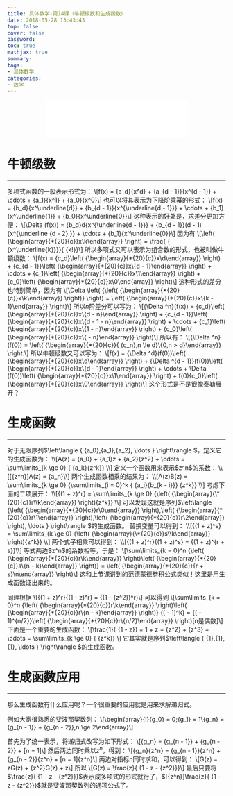 ```yaml
---
title: 具体数学-第14课（牛顿级数和生成函数）
date: 2018-05-28 13:43:43
top: false
cover: false
password:
toc: true
mathjax: true
summary:
tags:
- 具体数学
categories:
- 数学
---
```


<div align="middle"><iframe frameborder="no" border="0" marginwidth="0" marginheight="0" width=330 height=86 src="//music.163.com/outchain/player?type=2&id=26492802&auto=1&height=66"></iframe></div>

# 牛顿级数
---
多项式函数的一般表示形式为：
\\[f(x) = {a_d}{x^d} + {a_{d - 1}}{x^{d - 1}} +  \cdots  + {a_1}{x^1} + {a_0}{x^0}\\]
也可以将其表示为下降阶乘幂的形式：
\\[f(x) = {b_d}{x^\underline{d}} + {b_{d - 1}}{x^{\underline{d - 1}}} +  \cdots  + {b_1}{x^\underline{1}} + {b_0}{x^\underline{0}}\\]
这种表示的好处是，求差分更加方便：
\\[\Delta (f(x)) = {b_d}d{x^{\underline{d - 1}}} + {b_{d - 1}}(d - 1){x^{\underline {d - 2} }} +  \cdots  + {b_1}{x^\underline{0}}\\]
因为有
\\[\left( {\begin{array}{\*{20}{c}}x\\k\end{array}} \right) = \frac{ { {x^\underline{k}}}}{ {k!}}\\]
所以多项式又可以表示为组合数的形式，也被叫做牛顿级数：
\\[f(x) = {c_d}\left( {\begin{array}{\*{20}{c}}x\\d\end{array}} \right) + {c_{d - 1}}\left( {\begin{array}{\*{20}{c}}x\\{d - 1}\end{array}} \right) +  \cdots  + {c_1}\left( {\begin{array}{\*{20}{c}}x\\1\end{array}} \right) + {c_0}\left( {\begin{array}{\*{20}{c}}x\\0\end{array}} \right)\\]
这种形式的差分也特别简单，因为有
\\[\Delta \left( {\left( {\begin{array}{\*{20}{c}}x\\k\end{array}} \right)} \right) = \left( {\begin{array}{\*{20}{c}}x\\{k - 1}\end{array}} \right)\\]
所以$n$阶差分可以写为：
\\[{\Delta ^n}(f(x)) = {c_d}\left( {\begin{array}{\*{20}{c}}x\\{d - n}\end{array}} \right) + {c_{d - 1}}\left( {\begin{array}{\*{20}{c}}x\\{d - 1 - n}\end{array}} \right) +  \cdots  + {c_1}\left( {\begin{array}{\*{20}{c}}x\\{1 - n}\end{array}} \right) + {c_0}\left( {\begin{array}{\*{20}{c}}x\\{ - n}\end{array}} \right)\\]
所以有：
\\[{\Delta ^n}(f(0)) = \left\{ {\begin{array}{\*{20}{c}}{ {c_n},n \le d}\\{0,n > d}\end{array}} \right.\\]
所以牛顿级数又可以写为：
\\[f(x) = {\Delta ^d}(f(0))\left( {\begin{array}{\*{20}{c}}x\\d\end{array}} \right) + {\Delta ^{d - 1}}(f(0))\left( {\begin{array}{\*{20}{c}}x\\{d - 1}\end{array}} \right) +  \cdots  + \Delta (f(0))\left( {\begin{array}{\*{20}{c}}x\\1\end{array}} \right) + f(0){c_0}\left( {\begin{array}{\*{20}{c}}x\\0\end{array}} \right)\\]
这个形式是不是很像泰勒展开？

# 生成函数
---
对于无限序列$\left\langle { {a_0},{a_1},{a_2}, \ldots } \right\rangle $，定义它的生成函数为：
\\[A(z) = {a_0} + {a_1}z + {a_2}{z^2} +  \cdots  = \sum\limits_{k \ge 0} { {a_k}{z^k}} \\]
定义一个函数用来表示$z^n$的系数：
\\[[{z^n}]A(z) = {a_n}\\]
两个生成函数相乘的结果为：
\\[A(z)B(z) = \sum\limits_{k \ge 0} {\sum\limits_{i = 0}^k { {a_i}{b_{k - i}}} {z^k}} \\]
考虑下面的二项展开：
\\[{(1 + z)^r} = \sum\limits_{k \ge 0} {\left( {\begin{array}{\*{20}{c}}r\\k\end{array}} \right){z^k}} \\]
可以发现这就是序列$\left\langle {\left( {\begin{array}{\*{20}{c}}r\\0\end{array}} \right),\left( {\begin{array}{\*{20}{c}}r\\1\end{array}} \right),\left( {\begin{array}{\*{20}{c}}r\\2\end{array}} \right), \ldots } \right\rangle $的生成函数。
替换变量可以得到：
\\[{(1 + z)^s} = \sum\limits_{k \ge 0} {\left( {\begin{array}{\*{20}{c}}s\\k\end{array}} \right){z^k}} \\]
两个式子相乘可以得到：
\\[{(1 + z)^r}{(1 + z)^s} = {(1 + z)^{r + s}}\\]
等式两边$z^n$的系数相等，于是：
\\[\sum\limits_{k = 0}^n {\left( {\begin{array}{\*{20}{c}}r\\k\end{array}} \right)\left( {\begin{array}{\*{20}{c}}s\\{n - k}\end{array}} \right)}  = \left( {\begin{array}{\*{20}{c}}{r + s}\\n\end{array}} \right)\\]
这和上节课讲到的范德蒙德卷积公式类似！这里是用生成函数证出来的。

同理根据
\\[{(1 + z)^r}{(1 - z)^r} = {(1 - {z^2})^r}\\]
可以得到
\\[\sum\limits_{k = 0}^n {\left( {\begin{array}{\*{20}{c}}r\\k\end{array}} \right)\left( {\begin{array}{\*{20}{c}}r\\{n - k}\end{array}} \right)} {( - 1)^k} = {( - 1)^{n/2}}\left( {\begin{array}{\*{20}{c}}r\\{n/2}\end{array}} \right)[n是偶数]\\]
下面是一个重要的生成函数：
\\[\frac{1}{ {1 - z}} = 1 + z + {z^2} + {z^3} +  \cdots  = \sum\limits_{k \ge 0} { {z^k}} \\]
它其实就是序列$\left\langle { {1},{1},{1}, \ldots } \right\rangle $的生成函数。

# 生成函数应用
---
那么生成函数有什么应用呢？一个很重要的应用就是用来求解递归式。

例如大家很熟悉的斐波那契数列：
\\[\begin{array}{l}{g_0} = 0;{g_1} = 1\\{g_n} = {g_{n - 1}} + {g_{n - 2}},n \ge 2\end{array}\\]

首先为了统一表示，将递归式改写为如下形式：
\\[{g_n} = {g_{n - 1}} + {g_{n - 2}} + [n = 1]\\]
然后两边同时乘以$z^n$，得到：
\\[{g_n}{z^n} = {g_{n - 1}}{z^n} + {g_{n - 2}}{z^n} + [n = 1]{z^n}\\]
两边对指标$n$同时求和，可以得到：
\\[G(z) = zG(z) + {z^2}G(z) + z\\]
所以
\\[G(z) = \frac{z}{ {1 - z - {z^2}}}\\]
最后只要将$\frac{z}{ {1 - z - {z^2}}}$表示成多项式的形式就行了，$[{z^n}]\frac{z}{ {1 - z - {z^2}}}$就是斐波那契数列的通项公式了。